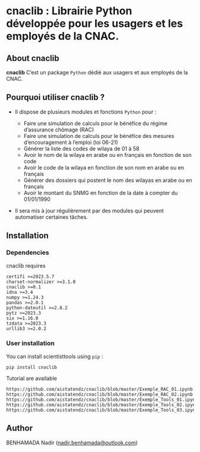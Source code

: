 # cnaclib : Librairie Python développée pour les usagers et les employés de la CNAC. 

## About cnaclib

**cnaclib** C’est un package `Python` dédié aux usagers et aux employés de la CNAC.

## Pourquoi utiliser cnaclib ?

* Il dispose de plusieurs modules et fonctions `Python` pour : 
    * Faire une simulation de calculs pour le bénéfice du régime d’assurance chômage (RAC)
    * Faire une simulation de calculs pour le bénéfice des mesures d’encouragement à l’emploi (loi 06-21)
    * Générer la liste des codes de wilaya de 01 à 58
    * Avoir le nom de la wilaya en arabe ou en français en fonction de son code 
    * Avoir le code de la wilaya en fonction de son nom en arabe ou en français
    * Générer des dossiers qui postent le nom des wilayas en arabe ou en français
    * Avoir le montant du SNMG en fonction de la date à compter du 01/01/1990

* Il sera mis à jour régulièrement par des modules qui peuvent automatiser certaines tâches.


## Installation

### Dependencies

cnaclib requires 

```
certifi >=2023.5.7
charset-normalizer >=3.1.0
cnaclib >=0.1
idna >=3.4
numpy >=1.24.3
pandas >=2.0.1
python-dateutil >=2.8.2
pytz >=2023.3
six >=1.16.0
tzdata >=2023.3
urllib3 >=2.0.2
```

### User installation

You can install scientisttools using `pip` :

```
pip install cnaclib
```

Tutorial are available

````
https://github.com/aistatendz/cnaclib/blob/master/Exemple_RAC_01.ipynb
https://github.com/aistatendz/cnaclib/blob/master/Exemple_RAC_02.ipynb
https://github.com/aistatendz/cnaclib/blob/master/Exemple_Tools_01.ipynb
https://github.com/aistatendz/cnaclib/blob/master/Exemple_Tools_02.ipynb
https://github.com/aistatendz/cnaclib/blob/master/Exemple_Tools_03.ipynb
````

## Author

BENHAMADA Nadir ([nadir.benhamada@outlook.com](nadir.benhamada@outlook.com))
